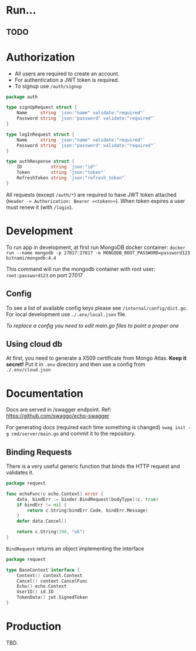 # Run...

## TODO

# Authorization

- All users are required to create an account.
- For authentication a JWT token is required.
- To signup use `/auth/signup`

```go
package auth

type signUpRequest struct {
	Name     string `json:"name" validate:"required"`
	Password string `json:"password" validate:"required"`
}

type logInRequest struct {
	Name     string `json:"name" validate:"required"`
	Password string `json:"password" validate:"required"`
}

type authResponse struct {
	ID           string `json:"id"`
	Token        string `json:"token"`
	RefreshToken string `json:"refresh_token"`
}
```

All requests (except `/auth/*`) are required to have JWT token attached (`Header -> Authorization: Bearer <<token>>`).
When token expires a user must renew it (with `/login`).

# Development

To run app in development, at first run MongoDB docker container:
`docker run --name mongodb -p 27017:27017 -e MONGODB_ROOT_PASSWORD=password123 bitnami/mongodb:4.4`

This command will run the mongodb container with root user: `root:password123` on port 27017

## Config

To see a list of available config keys please see `/internal/config/dict.go`.
For local development use `./.env/local.json` file.

_To replace a config you need to edit main.go files to point a proper one_

## Using cloud db

At first, you need to generate a X509 certificate from Mongo Atlas. **Keep it secret!**
Put it in `.env` directory and then use a config from `./.env/cloud.json`

# Documentation

Docs are served in /swagger endpoint.
Ref: https://github.com/swaggo/echo-swagger

For generating docs (required each time something is changed) `swag init -g cmd/server/main.go`
and commit it to the repository.

## Binding Requests

There is a very useful generic function that binds the HTTP request and validates it.

```go
package request

func echoFunc(c echo.Context) error {
	data, bindErr := binder.BindRequest[bodyType](c, true)
	if bindErr != nil {
		return c.String(bindErr.Code, bindErr.Message)
	}
	defer data.Cancel()

	return c.String(200, "ok")
}
```

`BindRequest` returns an object implementing the interface

```go
package request

type BaseContext interface {
	Context() context.Context
	Cancel() context.CancelFunc
	Echo() echo.Context
	UserID() id.ID
	TokenData() jwt.SignedToken
}
```

# Production

TBD.
